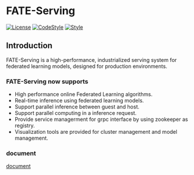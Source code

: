 # FATE-Serving

[![License](https://img.shields.io/badge/License-Apache%202.0-blue.svg)](https://opensource.org/licenses/Apache-2.0) 
[![CodeStyle](https://img.shields.io/badge/Check%20Style-Google-brightgreen)](https://checkstyle.sourceforge.io/google_style.html) 
[![Style](https://img.shields.io/badge/Check%20Style-Black-black)](https://checkstyle.sourceforge.io/google_style.html) 

## Introduction

FATE-Serving is a high-performance, industrialized serving system for federated learning models, designed for production environments. 
### FATE-Serving now supports

- High performance online Federated Learning algorithms.
- Real-time inference using federated learning models.
- Support parallel inference between guest and host.
- Support parallel computing in a inference request.
- Provide service managerment for grpc interface by using zookeeper as registry.
- Visualization tools are provided for cluster management and model management.


###  document
[document](https://fate-serving.readthedocs.io/en/develop/) 


